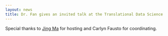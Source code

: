 ```yaml
---
layout: news
title: Dr. Fan gives an invited talk at the Translational Data Science Seminar Series at Fred Hutch.
---
```


Special thanks to [Jing Ma](https://drjingma.com/) for hosting and Carlyn Fausto for coordinating. 
